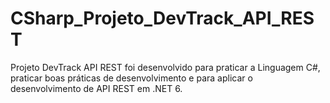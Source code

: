 # CSharp_Projeto_DevTrack_API_REST
Projeto DevTrack API REST foi desenvolvido para praticar a Linguagem C#, praticar boas práticas de desenvolvimento e para aplicar o desenvolvimento de API REST em .NET 6.
